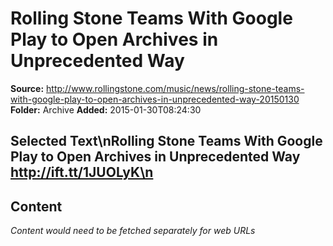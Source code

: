 # Rolling Stone Teams With Google Play to Open Archives in Unprecedented Way

**Source:** http://www.rollingstone.com/music/news/rolling-stone-teams-with-google-play-to-open-archives-in-unprecedented-way-20150130
**Folder:** Archive
**Added:** 2015-01-30T08:24:30


## Selected Text\nRolling Stone Teams With Google Play to Open Archives in Unprecedented Way http://ift.tt/1JUOLyK\n

## Content
*Content would need to be fetched separately for web URLs*
